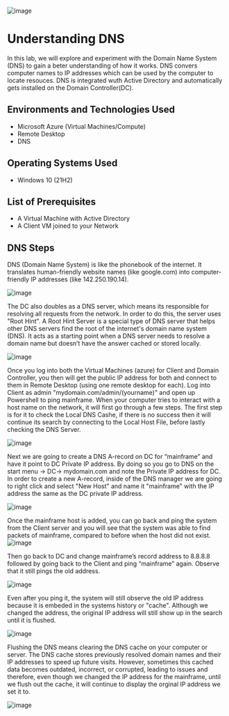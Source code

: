 ![image](https://github.com/user-attachments/assets/519d2d0c-4daa-495b-83de-2193453e8b70)


<h1>Understanding DNS</h1>
In this lab, we will explore and experiment with the Domain Name System (DNS) to gain a beter understanding of how it works. DNS convers computer names to IP addresses which can be used by the computer to locate resouces. DNS is integrated wuth Active Directory and automatically gets installed on the Domain Controller(DC).

<h2>Environments and Technologies Used</h2>

- Microsoft Azure (Virtual Machines/Compute)
- Remote Desktop
- DNS

<h2>Operating Systems Used </h2>

- Windows 10</b> (21H2)

<h2>List of Prerequisites</h2>

- A Virtual Machine with Active Directory
- A Client VM joined to your Network 

<h2>DNS Steps</h2>

DNS (Domain Name System) is like the phonebook of the internet. It translates human-friendly website names (like google.com) into computer-friendly IP addresses (like 142.250.190.14).

![image](https://github.com/user-attachments/assets/bcdfe05a-a96e-4401-aabe-9e9855a48462)

The DC also doubles as a DNS server, which means its responsible for resolving all requests from the network. In order to do this, the server uses "Root Hint". A Root Hint Server is a special type of DNS server that helps other DNS servers find the root of the internet's domain name system (DNS). It acts as a starting point when a DNS server needs to resolve a domain name but doesn’t have the answer cached or stored locally.

![image](https://github.com/user-attachments/assets/47cabd30-7941-44a9-b4d5-e651280554b7)

Once you log into both the Virtual Machines (azure) for Client and Domain Controller, you then will get the public IP address for both and connect to them in Remote Desktop (using one remote desktop for each). Log into Client as admin "mydomain.com/admin/(yourname)" and open up Powershell to ping mainframe. When your computer tries to interact with a host name on the network, it will first go through a few steps. The first step is for it to check the Local DNS Cashe, if there is no success then it will continue its search by connecting to the Local Host File, before lastly checking the DNS Server.

![image](https://github.com/user-attachments/assets/8fe92000-fd14-4fe0-860a-8737f22f10b5)

Next we are going to create a DNS A-record on DC for “mainframe” and have it point to DC Private IP address. By doing so you go to DNS on the start menu -> DC-> mydomain.com and note the Private IP address for DC. In order to create a new A-record, inside of the DNS manager we are going to right click and select "New Host" and name it "mainframe" with the IP address the same as the DC private IP address.


![image](https://github.com/user-attachments/assets/c30d4965-b368-49b5-b39a-2c87534a4bc2)

Once the mainframe host is added, you can go back and ping the system from the Client server and you will see that the system was able to find packets of mainframe, compared to before when the host did not exist.
![image](https://github.com/user-attachments/assets/51fcfb7a-7f09-4c25-8e48-c2ebd3178b02)

Then go back to DC and change mainframe’s record address to 8.8.8.8 followed by going back to the Client and ping “mainframe” again. Observe that it still pings the old address.

![image](https://github.com/user-attachments/assets/486c852a-161a-4184-b51a-422fb7ff658f)

Even after you ping it, the system will still observe the old IP address because it is embeded in the systems history or "cache". Although we changed the address, the original IP address will still show up in the search until it is flushed.

![image](https://github.com/user-attachments/assets/4da59cf5-824d-4d14-8874-63055d911ce1)

Flushing the DNS means clearing the DNS cache on your computer or server. The DNS cache stores previously resolved domain names and their IP addresses to speed up future visits. However, sometimes this cached data becomes outdated, incorrect, or corrupted, leading to issues and therefore, even though we changed the IP address for the mainframe, until we flush out the cache, it will continue to display the orginal IP address we set it to.

![image](https://github.com/user-attachments/assets/2490bf50-a1e5-4920-90de-ad5f73420901)


